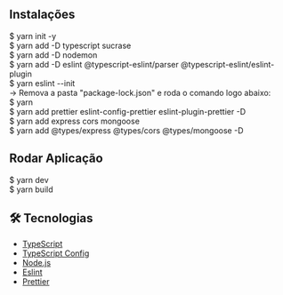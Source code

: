 ## Instalações

$ yarn init -y <br />
$ yarn add -D typescript sucrase <br />
$ yarn add -D nodemon <br />
$ yarn add -D eslint @typescript-eslint/parser @typescript-eslint/eslint-plugin <br />
$ yarn eslint --init <br />
-> Remova a pasta "package-lock.json" e roda o comando logo abaixo: <br />
$ yarn <br />
$ yarn add prettier eslint-config-prettier eslint-plugin-prettier -D <br />
$ yarn add express cors mongoose <br />
$ yarn add @types/express @types/cors @types/mongoose -D <br />

## Rodar Aplicação<br />
$ yarn dev<br />
$ yarn build

## 🛠 Tecnologias
- [TypeScript](https://www.typescriptlang.org/)
- [TypeScript Config](https://www.typescriptlang.org/tsconfig)
- [Node.js](https://nodejs.org/en/)
- [Eslint](https://eslint.org/)
- [Prettier](https://prettier.io/)

